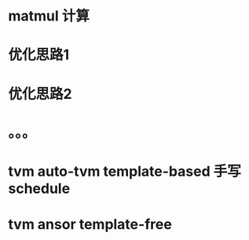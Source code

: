 

# matmul 计算


# 优化思路1


# 优化思路2

# 。。。


# tvm auto-tvm template-based 手写schedule

# tvm ansor template-free